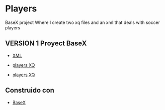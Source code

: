 # Players

BaseX project 
Where I create two xq files and an xml that deals with soccer players


## VERSION 1 Proyect BaseX
* [XML](https://github.com/SergioPA11/Players/blob/master/jugadores.xml)

* [players XQ](https://github.com/SergioPA11/Players/blob/master/jugadores.xq)

* [players XQ](https://github.com/SergioPA11/Players/blob/master/players.xq)

## Construido con

* [BaseX](http://basex.org/) 

